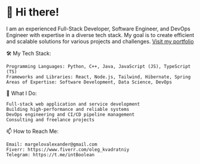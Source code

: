 ﻿# 👋 Hi there!


I am an experienced Full-Stack Developer, Software Engineer, and DevOps Engineer with expertise in a diverse tech stack. My goal is to create efficient and scalable solutions for various projects and challenges.
[Visit my portfolio](https://olegkvadratniy.github.io/OlegKvadratniy/)

🛠 My Tech Stack:

    Programming Languages: Python, C++, Java, JavaScript (JS), TypeScript (TS)
    Frameworks and Libraries: React, Node.js, Tailwind, Hibernate, Spring
    Areas of Expertise: Software Development, Data Science, DevOps

🌟 What I Do:

    Full-stack web application and service development
    Building high-performance and reliable systems
    DevOps engineering and CI/CD pipeline management
    Consulting and freelance projects

📫 How to Reach Me:

    Email: margelovalexander@gmail.com
    Fiverr: https://www.fiverr.com/oleg_kvadratniy
    Telegram: https://t.me/intBoolean
